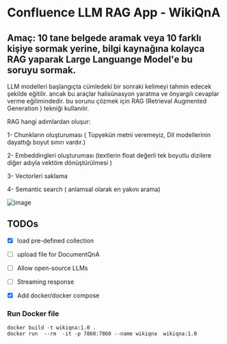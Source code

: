 
# Confluence LLM RAG App  - WikiQnA

## Amaç: 10 tane belgede aramak veya 10 farklı kişiye sormak yerine, bilgi kaynağına kolayca RAG yaparak Large Languange Model'e bu soruyu sormak. 


LLM modelleri başlangıçta cümledeki bir sonraki kelimeyi tahmin edecek şekilde eğitilir. ancak bu araçlar halisünasyon yaratma ve önyargılı cevaplar verme eğilimindedir. bu sorunu çözmek için RAG (Retrieval Augmented Generation ) tekniği kullanılır. 

RAG hangi adımlardan oluşur: 

1- Chunkların oluşturuması ( Topyekün metni veremeyiz, Dil modellerinin dayattığı boyut sınırı vardır.)

2- Embeddingleri oluşturuması (textlerin float değerli tek boyutlu dizilere diğer adıyla vektöre dönüştürülmesi  ) 

3- Vectorleri saklama

4- Semantic search ( anlamsal olarak en yakını arama)

 
![image](https://github.com/devops-alierdogan/wikiqna/assets/132436988/3abb1f80-8a3e-4f49-98d2-8fc2ba9aa955)


## TODOs
- [X]  load pre-defined collection 
- [ ]  upload file for DocumentQnA
- [ ]  Allow open-source LLMs
- [ ]  Streaming response
- [X]  Add docker/docker compose


### Run Docker file 

``` 
docker build -t wikiqna:1.0 .
docker run  --rm  -it -p 7860:7860 --name wikiqna  wikiqna:1.0

```
